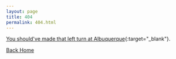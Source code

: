 ```yaml
---
layout: page
title: 404
permalink: 404.html
---
```


[You should've made that left turn at Albuquerque](https://www.youtube.com/watch?v=Awu7g7eQbdc){:target="_blank"}.

[Back Home](/)